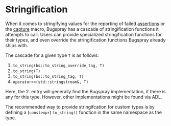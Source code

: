 # Stringification

When it comes to stringifying values for the reporting of failed
[assertions](./assertions.md) or the [capture](./captures.md) macro,
Bugspray has a cascade of stringification functions it attempts to call.
Users can provide specialized stringification functions for their types,
and even override the stringification functions Bugspray already ships with.

The cascade for a given type `T` is as follows:

1. `to_string(bs::to_string_override_tag, T)`
2. `to_string(T)`
3. `to_string(bs::to_string_tag, T)`
4. `operator<<(std::stringstream&, T)`

Here, the 2. entry will generally find the Bugspray implementation, if there
is any for this type. However, other implementations might be found via ADL.

The recommended way to provide stringifcation for custom types is by
defining a (`constexpr`) `to_string()` function in the same namespace as
the type.